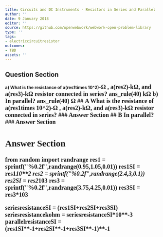 ```yaml
---
title: Circuits and DC Instruments - Resistors in Series and Parallel
author: ''
date: 9 January 2018
editor: ''
source: https://github.com/openwebwork/webwork-open-problem-library
type: ''
tags:
- electriccircuitresistor
outcomes:
- TBD
assets: ''
---
```


## Question Section 

<b>
a) What is the resistance of a(res1times 10^2)-<span style="font-family: 'Times'; font-size: 20px";>&Omega;<span> , a(res2)-<span style="font-family: 'Times'; font-size: 20px";>k&Omega;<span>, and a(res3)-<span style="font-family: 'Times'; font-size: 20px";>k&Omega;<span> resistor connected in series?
ans_rule(40) <span style="font-family: 'Times'; font-size: 20px";>k&Omega;<span>
b) In parallel?
ans_rule(40) <span style="font-family: 'Times'; font-size: 20px";>&Omega;<span>
## A
What is the resistance of a(res1times 10^2)-<span style="font-family: 'Times'; font-size: 20px";>&Omega;<span> , a(res2)-<span style="font-family: 'Times'; font-size: 20px";>k&Omega;<span>, and a(res3)-<span style="font-family: 'Times'; font-size: 20px";>k&Omega;<span> resistor connected in series?
### Answer Section
## B
In parallel?
### Answer Section


## Answer Section

from random import randrange
res1 = sprintf("%0.2f",randrange(0.95,1.05,0.01))
res1SI = res1*10**2
res2 = sprintf("%0.2f",randrange(2.4,3,0.1))
res2SI = res2*10**3
res3 = sprintf("%0.2f",randrange(3.75,4.25,0.01))
res3SI = res3*10**3

seriesresistanceSI = (res1SI+res2SI+res3SI)
seriesresistancekohm = seriesresistanceSI*10**-3
parallelresistanceSI = (res1SI**-1+res2SI**-1+res3SI**-1)**-1